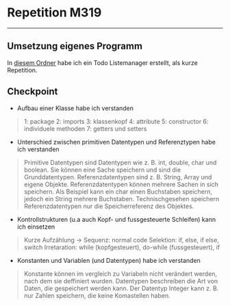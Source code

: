 # Repetition M319

---

## Umsetzung eigenes Programm

In [diesem Ordner](https://github.com/Luka0731/TBZ_m320_elif_luka/tree/815ea4f34da18f6d18e989ea3ee9c027c1c915e1/02-projects/M319%20Repetition/TODO-Listen-Manager) habe ich ein Todo Listemanager erstellt, als kurze Repetition.

## Checkpoint
- Aufbau einer Klasse habe ich verstanden  
> 1: package   2: imports   3: klassenkopf   4: attribute   5: constructor  6: individuele methoden   7: getters und setters

- Unterschied zwischen primitiven Datentypen und Referenztypen habe ich verstanden  
> Primitive Datentypen sind Datentypen wie z. B. int, double, char und boolean. Sie können eine Sache speichern und sind die Grunddatentypen. Referenzdatentypen sind z. B. String, Array und eigene Objekte. Referenzdatentypen können mehrere Sachen in sich speichern. Als Beispiel kann ein char einen Buchstaben speichern, jedoch ein String mehrere Buchstaben. Technischgesehen speichern Referenzdatentypen nur die Speicherreferenz des Objektes.

- Kontrollstrukturen (u.a auch Kopf- und fussgesteuerte Schleifen) kann ich einsetzen  
> Kurze Aufzählung ->   Sequenz: normal code   Selektion: if, else, if else, switch   Irretaration: while (kopfgesteuert), do-while (fussgesteuert), if

- Konstanten und Variablen (und Datentypen) habe ich verstanden  
> Konstante können im vergleich zu Variabeln nicht verändert werden, nach dem sie deffiniert wurden. Datentypen beschreiben die Art von Daten, die gespeichert werden kann. Der Datentyp Integer kann z. B. nur Zahlen speichern, die keine Komastellen haben.